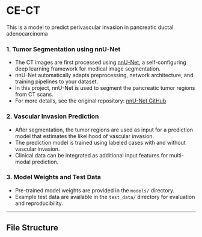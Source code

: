 # CE-CT
This is a model to predict perivascular invasion in pancreatic ductal adenocarcinoma

### 1. Tumor Segmentation using nnU-Net

- The CT images are first processed using [nnU-Net](https://github.com/MIC-DKFZ/nnunet), a self-configuring deep learning framework for medical image segmentation.  
- nnU-Net automatically adapts preprocessing, network architecture, and training pipelines to your dataset.  
- In this project, nnU-Net is used to segment the pancreatic tumor regions from CT scans.  
- For more details, see the original repository: [nnU-Net GitHub](https://github.com/MIC-DKFZ/nnunet)

### 2. Vascular Invasion Prediction

- After segmentation, the tumor regions are used as input for a prediction model that estimates the likelihood of vascular invasion.  
- The prediction model is trained using labeled cases with and without vascular invasion.  
- Clinical data can be integrated as additional input features for multi-modal prediction.

### 3. Model Weights and Test Data

- Pre-trained model weights are provided in the `models/` directory.  
- Example test data are available in the `test_data/` directory for evaluation and reproducibility.  

---

## File Structure

